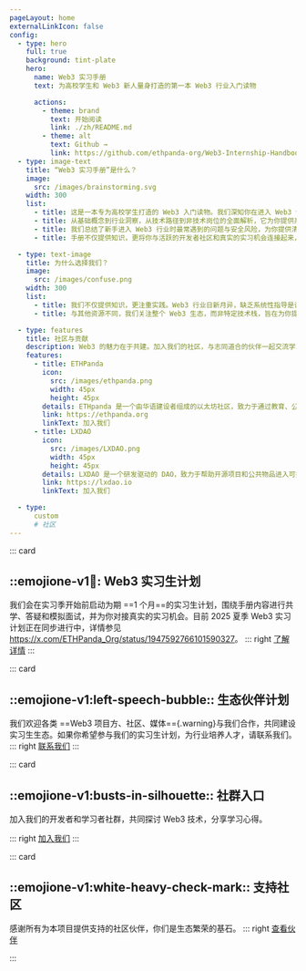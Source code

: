 ```yaml
---
pageLayout: home
externalLinkIcon: false
config:
  - type: hero
    full: true
    background: tint-plate
    hero:
      name: Web3 实习手册
      text: 为高校学生和 Web3 新人量身打造的第一本 Web3 行业入门读物

      actions:
        - theme: brand
          text: 开始阅读
          link: ./zh/README.md
        - theme: alt
          text: Github →
          link: https://github.com/ethpanda-org/Web3-Internship-Handbook
  - type: image-text
    title: “Web3 实习手册”是什么？
    image:
      src: /images/brainstorming.svg
    width: 300
    list:
      - title: 这是一本专为高校学生打造的 Web3 入门读物。我们深知你在进入 Web3 领域时面临的挑战与困惑，因此，这本手册将成为你最可靠的引路人。
      - title: 从基础概念到行业洞察，从技术路径到非技术岗位的全面解析，它为你提供系统、安全、实用的知识体系。
      - title: 我们总结了新手进入 Web3 行业时最常遇到的问题与安全风险，为你提供清晰的指导，让你少走弯路。
      - title: 手册不仅提供知识，更将你与活跃的开发者社区和真实的实习机会连接起来，我们不仅仅是内容的提供者，更是你进入行业的领路人。

  - type: text-image
    title: 为什么选择我们？
    image:
      src: /images/confuse.png
    width: 300
    list:
      - title: 我们不仅提供知识，更注重实践。Web3 行业日新月异，缺乏系统性指导是许多新人的痛点。我们致力于为你构建一个安全、高效的学习路径，让你自信迈入 Web3 世界。
      - title: 与其他资源不同，我们关注整个 Web3 生态，而非特定技术栈，旨在为你提供更广阔的视角和更丰富的选择。

  - type: features
    title: 社区与贡献
    description: Web3 的魅力在于共建。加入我们的社区，与志同道合的伙伴一起交流学习，共同探索 Web3 的无限可能。我们鼓励所有贡献者参与手册的迭代与完善，你的知识和经验将帮助更多新人。
    features:
      - title: ETHPanda
        icon:
          src: /images/ethpanda.png
          width: 45px
          height: 45px
        details: ETHpanda 是一个由华语建设者组成的以太坊社区，致力于通过教育、公共服务、活动和技术创新，连接华语建设者与国际以太坊生态，共同推动以太坊的持续发展与创新。
        link: https://ethpanda.org
        linkText: 加入我们
      - title: LXDAO
        icon:
          src: /images/LXDAO.png
          width: 45px
          height: 45px
        details: LXDAO 是一个研发驱动的 DAO，致力于帮助开源项目和公共物品进入可持续发展的无限循环（Infinite Cycle）。
        link: https://lxdao.io
        linkText: 加入我们

  - type:
      custom
      # 社区
---
```


<!-- 这里是自定义区域的内容，会插入到 type: custom 区域的位置 -->

::: card

## ::emojione-v1:ledger:: Web3 实习生计划

我们会在实习季开始前启动为期 ==1 个月==的实习生计划，围绕手册内容进行共学、答疑和模拟面试，并为你对接真实的实习机会。目前 2025 夏季 Web3 实习计划正在同步进行中，详情参见 <https://x.com/ETHPanda_Org/status/1947592766101590327>。
::: right
[了解详情](https://x.com/ETHPanda_Org/status/1947592766101590327)
:::

::: card

## ::emojione-v1:left-speech-bubble:: 生态伙伴计划

我们欢迎各类 ==Web3 项目方、社区、媒体=={.warning}与我们合作，共同建设实习生生态。如果你希望参与我们的实习生计划，为行业培养人才，请联系我们。
::: right
[联系我们](https://t.me/brucexu_eth)
:::

::: card

## ::emojione-v1:busts-in-silhouette:: 社群入口

加入我们的开发者和学习者社群，共同探讨 Web3 技术，分享学习心得。

::: right
[加入我们](https://t.me/ETHPandaOrg)
:::

::: card

## ::emojione-v1:white-heavy-check-mark:: 支持社区

感谢所有为本项目提供支持的社区伙伴，你们是生态繁荣的基石。
::: right
[查看伙伴](https://web3intern.xyz/zh/acknowledgments/)

:::
